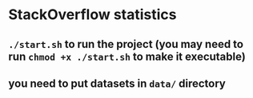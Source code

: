 # StackOverflow statistics

## `./start.sh` to run the project (you may need to run `chmod +x ./start.sh` to make it executable)

## you need to put datasets in `data/` directory